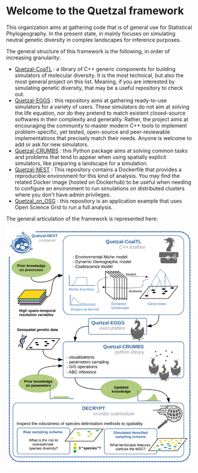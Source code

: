 # Welcome to the Quetzal framework

This organization aims at gathering code that is of general use for Statistical
Phylogeography. In the present state, in mainly focuses on simulating neutral genetic
diversity in complex landscapes for inference purposes.

The general structure of this framework is the following, in order of increasing
granularity:

* [Quetzal-CoaTL](https://becheler.github.io/softwares/quetzal-CoalTL/home/) :
  a library of C++ generic components for building simulators of molecular diversity. It is the most
  technical, but also the most general project on this list. Meaning, if you are
  interested by simulating genetic diversity, that may be a useful repository to check out.
* [Quetzal-EGGS](https://github.com/Becheler/quetzal-EGGS) :
  this repository aims at gathering ready-to-use simulators for a variety of users.
  These simulators do not aim at solving the life equation, nor do they pretend to match existent closed-source
  softwares in their complexity and generality. Rather, the project
  aims at encouraging the community to master modern C++ tools
  to implement problem-specific, yet tested, open-source and peer-reviewable
  implementations that precisely match their needs. Anyone is welcome to add or ask for new simulators.
* [Quetzal-CRUMBS](https://github.com/Becheler/quetzal-CRUMBS) :
  this Python package aims at solving common tasks and problems that
  tend to appear when using spatially explicit simulators, like preparing a landscape
  for a simulation.
* [Quetzal-NEST](https://hub.docker.com/r/arnaudbecheler/quetzal-nest) :
  This repository contains a Dockerfile that provides a reproducible environment
  for this kind of analysis. You may find the related Docker image (hosted on Dockerhub)
  to be useful when needing to configure an environment to run simulations on
  distributed clusters where you don't have admin privileges.
* [Quetzal_on_OSG](https://github.com/Becheler/quetzal_on_OSG) :
  this repository is an application example that uses Open Science Grid
  to run a full analysis.

The general articulation of the framework is represented here:

![The Quetzal framework](framework.svg)
